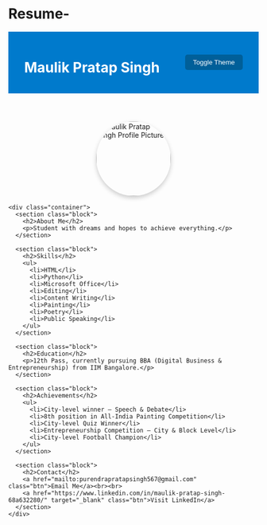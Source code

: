 # Resume-

<!DOCTYPE html>
<html lang="en">
<head>
  <meta charset="UTF-8" />
  <meta name="viewport" content="width=device-width, initial-scale=1.0" />
  <meta name="description" content="Portfolio of Maulik Pratap Singh - BBA Student, Digital Entrepreneur, and Creative Enthusiast." />
  <title>Maulik Pratap Singh | Portfolio</title>
  <style>
    :root {
      --lilac: #c8a2c8;
      --bright-blue: #007acc;
      --hover-blue: #005f99;
      --dark-bg: #121212;
      --light-bg: #fdfdff;
      --dark-text: #f5f5f5;
      --light-text: #222;
      --card-bg: #ffffff;
      --card-dark-bg: #1f1f1f; }

    body { margin: 0;
      font-family: 'Segoe UI',
       sans-serif;
      background-color:       var(--light-bg);
      color: var(--light-text);
      transition: background 0.3s, color 0.3s; }

    header {
      background: var(--bright-blue);
      color: white;
      padding: 1rem 2rem;
      display: flex;
      justify-content: space-between;
      align-items: center;}

    .toggle {
      background-color: var(--hover-blue);
      color: white;
      border: none;
      padding: 0.5rem 1rem;
      cursor: pointer;
      border-radius: 5px;
    }

    .profile {
      display: flex;
      flex-direction: column;
      align-items: center;
      margin: 2rem auto 1rem;
    }

    .profile img {
      width: 150px;
      height: 150px;
      border-radius: 50%;
      object-fit: cover;
      box-shadow: 0 4px 10px rgba(0,0,0,0.2);
    }

    .container {
      max-width: 1000px;
      margin: 0 auto;
      padding: 1rem;
      display: grid;
      gap: 2rem;
    }

    .block {
      background: var(--card-bg);
      padding: 1.5rem;
      border-radius: 10px;
      box-shadow: 0 4px 10px rgba(0,0,0,0.1);
      transition: background 0.3s, color 0.3s;
    }

    h2 {
      color: var(--bright-blue);
      transition: color 0.3s;
    }

    h2:hover {
      color: var(--hover-blue);
    }

    ul {
      padding-left: 1.2rem;
    }

    li {
      margin-bottom: 0.5rem;
    }

    .btn {
      display: inline-block;
      margin-top: 0.5rem;
      padding: 0.5rem 1rem;
      background-color: var(--bright-blue);
      color: white;
      text-decoration: none;
      border-radius: 5px;
      transition: background 0.3s;
    }

    .btn:hover {
      background-color: var(--hover-blue);
    }

    /* Dark Mode Styles */
    .dark {
      background-color: var(--dark-bg);
      color: var(--dark-text);
    }

    .dark header {
      background: var(--lilac);
    }

    .dark .block {
      background: var(--card-dark-bg);
    }

    .dark h2 {
      color: var(--lilac);
    }

    .dark h2:hover {
      color: var(--bright-blue);
    }

    .dark .btn {
      background-color: var(--lilac);
    }

    .dark .btn:hover {
      background-color: var(--bright-blue);
    }
  </style>
</head>
<body>
  <header>
    <h1>Maulik Pratap Singh</h1>
    <button class="toggle" onclick="toggleTheme()">Toggle Theme</button>
  </header>

  <main>
    <section class="profile">
      <img src="profile.jpg" alt="Maulik Pratap Singh Profile Picture">
    </section>

    <div class="container">
      <section class="block">
        <h2>About Me</h2>
        <p>Student with dreams and hopes to achieve everything.</p>
      </section>

      <section class="block">
        <h2>Skills</h2>
        <ul>
          <li>HTML</li>
          <li>Python</li>
          <li>Microsoft Office</li>
          <li>Editing</li>
          <li>Content Writing</li>
          <li>Painting</li>
          <li>Poetry</li>
          <li>Public Speaking</li>
        </ul>
      </section>

      <section class="block">
        <h2>Education</h2>
        <p>12th Pass, currently pursuing BBA (Digital Business & Entrepreneurship) from IIM Bangalore.</p>
      </section>

      <section class="block">
        <h2>Achievements</h2>
        <ul>
          <li>City-level winner – Speech & Debate</li>
          <li>8th position in All-India Painting Competition</li>
          <li>City-level Quiz Winner</li>
          <li>Entrepreneurship Competition – City & Block Level</li>
          <li>City-level Football Champion</li>
        </ul>
      </section>

      <section class="block">
        <h2>Contact</h2>
        <a href="mailto:purendrapratapsingh567@gmail.com" class="btn">Email Me</a><br><br>
        <a href="https://www.linkedin.com/in/maulik-pratap-singh-68a632280/" target="_blank" class="btn">Visit LinkedIn</a>
      </section>
    </div>
  </main>

  <script>
    function toggleTheme() {
      document.body.classList.toggle('dark');
    }
  </script>
</body>
</html>


